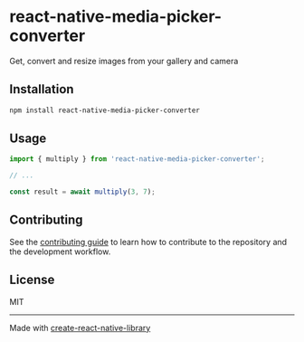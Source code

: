 # react-native-media-picker-converter

Get, convert and resize images from your gallery and camera

## Installation

```sh
npm install react-native-media-picker-converter
```

## Usage


```js
import { multiply } from 'react-native-media-picker-converter';

// ...

const result = await multiply(3, 7);
```


## Contributing

See the [contributing guide](CONTRIBUTING.md) to learn how to contribute to the repository and the development workflow.

## License

MIT

---

Made with [create-react-native-library](https://github.com/callstack/react-native-builder-bob)
